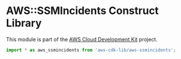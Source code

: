 # AWS::SSMIncidents Construct Library


This module is part of the [AWS Cloud Development Kit](https://github.com/aws/aws-cdk) project.

```ts nofixture
import * as aws_ssmincidents from 'aws-cdk-lib/aws-ssmincidents';
```
